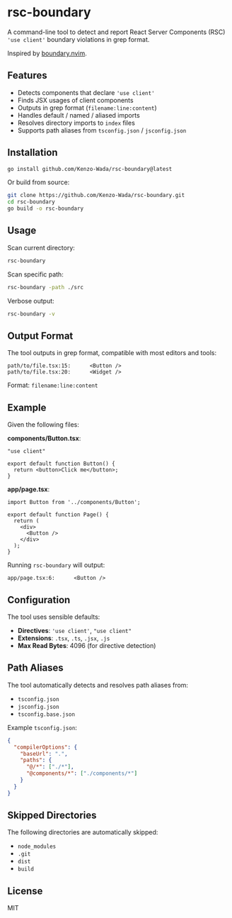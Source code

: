 # rsc-boundary

A command-line tool to detect and report React Server Components (RSC) `'use client'` boundary violations in grep format.

Inspired by [boundary.nvim](https://github.com/Kenzo-Wada/boundary.nvim).

## Features

- Detects components that declare `'use client'`
- Finds JSX usages of client components
- Outputs in grep format (`filename:line:content`)
- Handles default / named / aliased imports
- Resolves directory imports to `index` files
- Supports path aliases from `tsconfig.json` / `jsconfig.json`

## Installation

```bash
go install github.com/Kenzo-Wada/rsc-boundary@latest
```

Or build from source:

```bash
git clone https://github.com/Kenzo-Wada/rsc-boundary.git
cd rsc-boundary
go build -o rsc-boundary
```

## Usage

Scan current directory:

```bash
rsc-boundary
```

Scan specific path:

```bash
rsc-boundary -path ./src
```

Verbose output:

```bash
rsc-boundary -v
```

## Output Format

The tool outputs in grep format, compatible with most editors and tools:

```
path/to/file.tsx:15:      <Button />
path/to/file.tsx:20:      <Widget />
```

Format: `filename:line:content`

## Example

Given the following files:

**components/Button.tsx**:
```tsx
"use client"

export default function Button() {
  return <button>Click me</button>;
}
```

**app/page.tsx**:
```tsx
import Button from '../components/Button';

export default function Page() {
  return (
    <div>
      <Button />
    </div>
  );
}
```

Running `rsc-boundary` will output:

```
app/page.tsx:6:      <Button />
```

## Configuration

The tool uses sensible defaults:

- **Directives**: `'use client'`, `"use client"`
- **Extensions**: `.tsx`, `.ts`, `.jsx`, `.js`
- **Max Read Bytes**: 4096 (for directive detection)

## Path Aliases

The tool automatically detects and resolves path aliases from:

- `tsconfig.json`
- `jsconfig.json`
- `tsconfig.base.json`

Example `tsconfig.json`:

```json
{
  "compilerOptions": {
    "baseUrl": ".",
    "paths": {
      "@/*": ["./*"],
      "@components/*": ["./components/*"]
    }
  }
}
```

## Skipped Directories

The following directories are automatically skipped:

- `node_modules`
- `.git`
- `dist`
- `build`

## License

MIT
